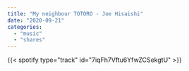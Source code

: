 ```yaml
---
title: "My neighbour TOTORO - Joe Hisaishi"
date: "2020-09-21"
categories:
  - "music"
  - "shares"
---
```


{{< spotify type="track" id="7iqFh7Vftu6YfwZCSekgtU" >}}
